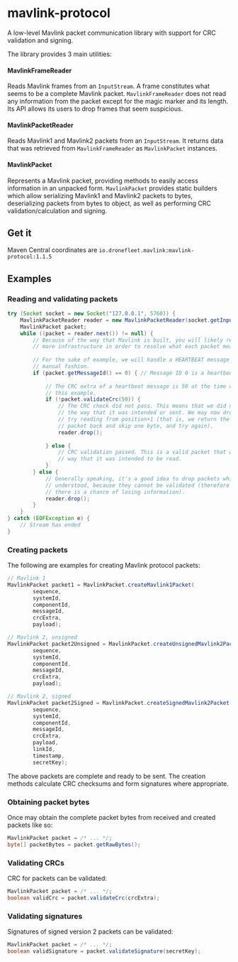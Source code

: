 # mavlink-protocol

A low-level Mavlink packet communication library with support for CRC validation and
signing.

The library provides 3 main utilities:

#### MavlinkFrameReader

Reads Mavlink frames from an `InputStream`. A frame constitutes what seems to be a complete
Mavlink packet. `MavlinkFrameReader` does not read any information from the packet except for
the magic marker and its length. Its API allows its users to drop frames that seem suspicious.

#### MavlinkPacketReader

Reads Mavlink1 and Mavlink2 packets from an `InputStream`. It returns data that was retrieved
from `MavlinkFrameReader` as `MavlinkPacket` instances.
 
#### MavlinkPacket

Represents a Mavlink packet, providing methods to easily access information in an unpacked form.
`MavlinkPacket` provides static builders which allow serializing Mavlink1 and Mavlink2 packets to
bytes, deserializing packets from bytes to object, as well as performing CRC validation/calculation
and signing.

## Get it

Maven Central coordinates are `io.dronefleet.mavlink:mavlink-protocol:1.1.5`

## Examples

### Reading and validating packets

```java
try (Socket socket = new Socket("127.0.0.1", 5760)) {
    MavlinkPacketReader reader = new MavlinkPacketReader(socket.getInputStream()); 
    MavlinkPacket packet;
    while ((packet = reader.next()) != null) {
        // Because of the way that Mavlink is built, you will likely require
        // more infrastructure in order to resolve what each packet means.
        
        // For the sake of example, we will handle a HEARTBEAT message in a hard-coded,
        // manual fashion.
        if (packet.getMessageId() == 0) { // Message ID 0 is a heartbeat message.
            
            // The CRC extra of a heartbeat message is 50 at the time of writing of
            // this example.
            if (!packet.validateCrc(50)) {
                // The CRC check did not pass. This means that we did not read the data
                // the way that it was intended or sent. We may now drop the packet to
                // try reading from position+1 (that is, we return the bytes of this
                // packet back and skip one byte, and try again).
                reader.drop();
                
            } else {
                // CRC validation passed. This is a valid packet that was read the
                // way that it was intended to be read.
            }
        } else {
            // Generally speaking, it's a good idea to drop packets which message ID is not
            // understood, because they cannot be validated (therefore if data is corrupted,
            // there is a chance of losing information).
            reader.drop();
        }
    }
} catch (EOFException e) {
    // Stream has ended
}
```

### Creating packets

The following are examples for creating Mavlink protocol packets:

```java
// Mavlink 1
MavlinkPacket packet1 = MavlinkPacket.createMavlink1Packet(
        sequence,
        systemId,
        componentId,
        messageId,
        crcExtra,
        payload);

// Mavlink 2, unsigned
MavlinkPacket packet2Unsigned = MavlinkPacket.createUnsignedMavlink2Packet(
        sequence,
        systemId,
        componentId,
        messageId,
        crcExtra,
        payload);

// Mavlink 2, signed
MavlinkPacket packet2Signed = MavlinkPacket.createSignedMavlink2Packet(
        sequence,
        systemId,
        componentId,
        messageId,
        crcExtra,
        payload,
        linkId,
        timestamp,
        secretKey);
```

The above packets are complete and ready to be sent. The creation methods calculate
CRC checksums and form signatures where appropriate.

### Obtaining packet bytes

Once may obtain the complete packet bytes from received and created packets
like so:

```java
MavlinkPacket packet = /* ... */;
byte[] packetBytes = packet.getRawBytes();
```

### Validating CRCs
CRC for packets can be validated:
```java
MavlinkPacket packet = /* ... */;
boolean validCrc = packet.validateCrc(crcExtra);
```

### Validating signatures
Signatures of signed version 2 packets can be validated:
```java
MavlinkPacket packet = /* ... */;
boolean validSignature = packet.validateSignature(secretKey);
```